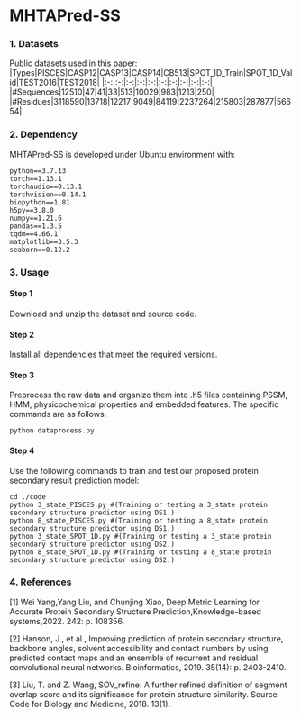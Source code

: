 # MHTAPred-SS
### 1. Datasets
Public datasets used in this paper:
|Types|PISCES|CASP12|CASP13|CASP14|CB513|SPOT_1D_Train|SPOT_1D_Valid|TEST2016|TEST2018|
|:-:|:-:|:-:|:-:|:-:|:-:|:-:|:-:|:-:|:-:|
|#Sequences|12510|47|41|33|513|10029|983|1213|250|
|#Residues|3118590|13718|12217|9049|84119|2237264|215803|287877|56654|

### 2. Dependency
MHTAPred-SS is developed under Ubuntu environment with:
```
python==3.7.13
torch==1.13.1
torchaudio==0.13.1
torchvision==0.14.1
biopython==1.81
h5py==3.8.0
numpy==1.21.6
pandas==1.3.5
tqdm==4.66.1
matplotlib==3.5.3
seaborn==0.12.2
```
### 3. Usage
#### Step 1
Download and unzip the dataset and source code.
#### Step 2
Install all dependencies that meet the required versions.
#### Step 3
Preprocess the raw data and organize them into .h5 files containing PSSM, HMM, physicochemical properties and embedded features. The specific commands are as follows:
```
python dataprocess.py
```
#### Step 4
Use the following commands to train and test our proposed protein secondary result prediction model:
```
cd ./code
python 3_state_PISCES.py #(Training or testing a 3_state protein secondary structure predictor using DS1.)
python 8_state_PISCES.py #(Training or testing a 8_state protein secondary structure predictor using DS1.)
python 3_state_SPOT_1D.py #(Training or testing a 3_state protein secondary structure predictor using DS2.)
python 8_state_SPOT_1D.py #(Training or testing a 8_state protein secondary structure predictor using DS2.)
```
### 4. References
[1] Wei Yang,Yang Liu, and Chunjing Xiao, Deep Metric Learning for Accurate Protein Secondary Structure Prediction,Knowledge-based systems,2022. 242: p. 108356.

[2] Hanson, J., et al., Improving prediction of protein secondary structure, backbone angles, solvent accessibility and contact numbers by using predicted contact maps and an ensemble of recurrent and residual convolutional neural networks. Bioinformatics, 2019. 35(14): p. 2403-2410.

[3] Liu, T. and Z. Wang, SOV_refine: A further refined definition of segment overlap score and its significance for protein structure similarity. Source Code for Biology and Medicine, 2018. 13(1).
